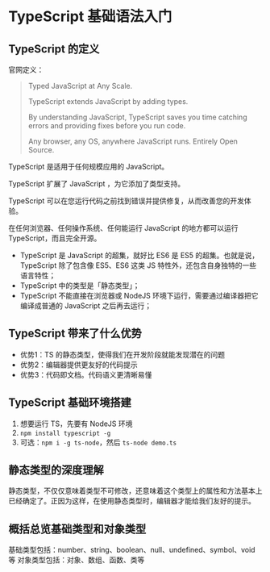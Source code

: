 # TypeScript 基础语法入门

## TypeScript 的定义

官网定义：

> Typed JavaScript at Any Scale.
>
> TypeScript extends JavaScript by adding types.
>
> By understanding JavaScript, TypeScript saves you time catching errors and providing fixes before you run code.
>
> Any browser, any OS, anywhere JavaScript runs. Entirely Open Source.

TypeScript 是适用于任何规模应用的 JavaScript。

TypeScript 扩展了 JavaScript ，为它添加了类型支持。

TypeScript 可以在您运行代码之前找到错误并提供修复，从而改善您的开发体验。

在任何浏览器、任何操作系统、任何能运行 JavaScript 的地方都可以运行 TypeScript，而且完全开源。

* TypeScript 是 JavaScript 的超集，就好比 ES6 是 ES5 的超集。也就是说，TypeScript 除了包含像 ES5、ES6 这类 JS 特性外，还包含自身独特的一些语言特性；
* TypeScript 中的类型是「静态类型」；
* TypeScript 不能直接在浏览器或 NodeJS 环境下运行，需要通过编译器把它编译成普通的 JavaScript 之后再去运行；

## TypeScript 带来了什么优势

* 优势1：TS 的静态类型，使得我们在开发阶段就能发现潜在的问题
* 优势2：编辑器提供更友好的代码提示
* 优势3：代码即文档。代码语义更清晰易懂

## TypeScript 基础环境搭建

1. 想要运行 TS，先要有 NodeJS 环境
2. `npm install typescript -g`
3. 可选：`npm i -g ts-node`，然后 `ts-node demo.ts`

## 静态类型的深度理解

静态类型，不仅仅意味着类型不可修改，还意味着这个类型上的属性和方法基本上已经确定了。正因为这样，在使用静态类型时，编辑器才能给我们友好的提示。

## 概括总览基础类型和对象类型

基础类型包括：number、string、boolean、null、undefined、symbol、void 等
对象类型包括：对象、数组、函数、类等
